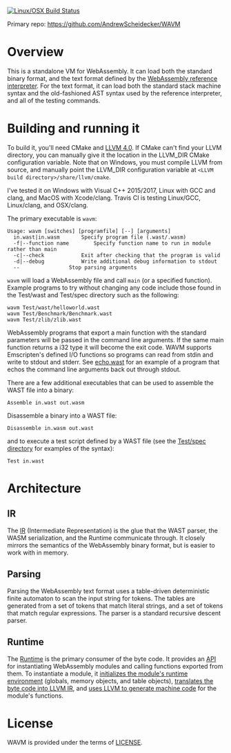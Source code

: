 [![Linux/OSX Build Status](https://travis-ci.org/AndrewScheidecker/WAVM.svg?branch=master)](https://travis-ci.org/AndrewScheidecker/WAVM)

Primary repo: https://github.com/AndrewScheidecker/WAVM

# Overview

This is a standalone VM for WebAssembly. It can load both the standard binary format, and the text format defined by the [WebAssembly reference interpreter](https://github.com/WebAssembly/spec/tree/master/ml-proto). For the text format, it can load both the standard stack machine syntax and the old-fashioned AST syntax used by the reference interpreter, and all of the testing commands.

# Building and running it

To build it, you'll need CMake and [LLVM 4.0](http://llvm.org/releases/download.html#4.0.0). If CMake can't find your LLVM directory, you can manually give it the location in the LLVM_DIR CMake configuration variable. Note that on Windows, you must compile LLVM from source, and manually point the LLVM_DIR configuration variable at `<LLVM build directory>/share/llvm/cmake`.

I've tested it on Windows with Visual C++ 2015/2017, Linux with GCC and clang, and MacOS with Xcode/clang. Travis CI is testing Linux/GCC, Linux/clang, and OSX/clang.

The primary executable is `wavm`:
```
Usage: wavm [switches] [programfile] [--] [arguments]
  in.wast|in.wasm		Specify program file (.wast/.wasm)
  -f|--function name		Specify function name to run in module rather than main
  -c|--check			Exit after checking that the program is valid
  -d|--debug			Write additional debug information to stdout
  --				Stop parsing arguments
```

`wavm` will load a WebAssembly file and call `main` (or a specified function).  Example programs to try without changing any code include those found in the Test/wast and Test/spec directory such as the following:

```
wavm Test/wast/helloworld.wast
wavm Test/Benchmark/Benchmark.wast
wavm Test/zlib/zlib.wast
```

WebAssembly programs that export a main function with the standard parameters will be passed in the command line arguments.  If the same main function returns a i32 type it will become the exit code.  WAVM supports Emscripten's defined I/O functions so programs can read from stdin and write to stdout and stderr.  See [echo.wast](Test/wast/echo.wast) for an example of a program that echos the command line arguments back out through stdout.

There are a few additional executables that can be used to assemble the WAST file into a binary:

```
Assemble in.wast out.wasm
```

Disassemble a binary into a WAST file:

```
Disassemble in.wasm out.wast
```

and to execute a test script defined by a WAST file (see the [Test/spec directory](Test/spec) for examples of the syntax):

```
Test in.wast
```

# Architecture

## IR

The [IR](Include/IR) (Intermediate Representation) is the glue that the WAST parser, the WASM serialization, and the Runtime communicate through. It closely mirrors the semantics of the WebAssembly binary format, but is easier to work with in memory.

## Parsing

Parsing the WebAssembly text format uses a table-driven deterministic finite automaton to scan the input string for tokens. The tables are generated from a set of tokens that match literal strings, and a set of tokens that match regular expressions. The parser is a standard recursive descent parser.

## Runtime

The [Runtime](Source/Runtime/) is the primary consumer of the byte code. It provides an [API](Include/Runtime/Runtime.h) for instantiating WebAssembly modules and calling functions exported from them. To instantiate a module, it [initializes the module's runtime environment](Source/Runtime/ModuleInstance.cpp) (globals, memory objects, and table objects), [translates the byte code into LLVM IR](Source/Runtime/LLVMEmitIR.cpp), and [uses LLVM to generate machine code](Source/Runtime/LLVMJIT.cpp) for the module's functions.

# License

WAVM is provided under the terms of [LICENSE](LICENSE).